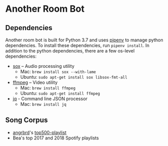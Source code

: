 # Another Room Bot

## Dependencies
Another room bot is built for Python 3.7 and uses [pipenv](https://github.com/pypa/pipenv) to manage python dependencies. To install these dependencies, run `pipenv install`. In addition to the python dependencies, there are a few os-level dependencies:

- [sox](http://sox.sourceforge.net/sox.html) – Audio processing utility
	- Mac:
	`brew install sox --with-lame`
	- Ubuntu:
	`sudo apt-get install sox libsox-fmt-all`
- [ffmpeg](https://www.ffmpeg.org/) – Video utility
	- Mac:
	`brew install ffmpeg`
	- Ubuntu:
	`sudo apt-get install ffmpeg`
- [jq](https://stedolan.github.io/jq/) - Command line JSON processor
  - Mac: `brew install jq`

## Song Corpus

- [angrbrd](https://github.com/angrbrd)'s [top500-playlist](https://github.com/angrbrd/top5000-playlist)
- Bea's top 2017 and 2018 Spotify playlists
